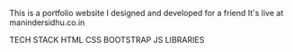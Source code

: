 This is a portfolio website I designed and developed for a friend
It's live at manindersidhu.co.in

TECH STACK
HTML 
CSS
BOOTSTRAP
JS LIBRARIES
